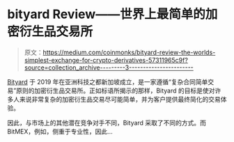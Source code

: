 # bityard Review——世界上最简单的加密衍生品交易所

> 原文：<https://medium.com/coinmonks/bityard-review-the-worlds-simplest-exchange-for-crypto-derivatives-57311965c9f?source=collection_archive---------3----------------------->

[Bityard](https://blog.coincodecap.com/bityard-reivew) 于 2019 年在亚洲科技之都新加坡成立，是一家遵循“复杂合同简单交易”原则的加密衍生品交易所。正如标语所揭示的那样，Bityard 的目标是使对许多人来说非常复杂的加密衍生品交易尽可能简单，并为客户提供最终简化的交易体验。

因此，与市场上的其他潜在竞争对手不同，Bityard 采取了不同的方式。而 BitMEX，例如，侧重于专业性，因此…